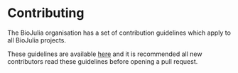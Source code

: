 # Contributing

The BioJulia organisation has a set of contribution guidelines which apply to all BioJulia projects.

These guidelines are available [here](biojulia.github.io/Contributing/latest) and it is recommended all new contributors
read these guidelines before opening a pull request.
